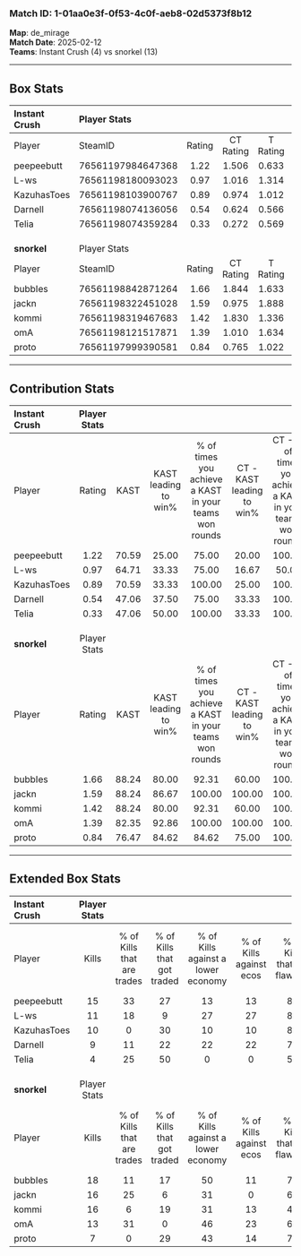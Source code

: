 ### Match ID: 1-01aa0e3f-0f53-4c0f-aeb8-02d5373f8b12  
**Map**: de_mirage  
**Match Date**: 2025-02-12  
**Teams**: Instant Crush (4) vs snorkel (13)  

---  

## Box Stats  

| **Instant Crush** | Player Stats      |        |           |          |       |       |       |         |        |      |     |
| :- | :- | :-: | :-: | :-: | :-: | :-: | :-: | :-: | :-: | :-: | :-: |
| Player            | SteamID           | Rating | CT Rating | T Rating | KAST  |  ADR  | Kills | Assists | Deaths | K/D  | HS% |
| peepeebutt        | 76561197984647368 |  1.22  |   1.506   |  0.633   | 70.59 | 99.9  |  15   |    5    |   15   | 1.00 | 46  |
| L-ws              | 76561198180093023 |  0.97  |   1.016   |  1.314   | 64.71 | 68.9  |  11   |    1    |   11   | 1.00 | 36  |
| KazuhasToes       | 76561198103900767 |  0.89  |   0.974   |  1.012   | 70.59 | 69.1  |  10   |    4    |   14   | 0.71 | 50  |
| Darnell           | 76561198074136056 |  0.54  |   0.624   |  0.566   | 47.06 | 65.3  |   9   |    1    |   17   | 0.53 | 88  |
| Telia             | 76561198074359284 |  0.33  |   0.272   |  0.569   | 47.06 | 34.2  |   4   |    3    |   13   | 0.31 | 75  |
|                   |                   |        |           |          |       |       |       |         |        |      |     |
|                   |                   |        |           |          |       |       |       |         |        |      |     |
|                   |                   |        |           |          |       |       |       |         |        |      |     |
| **snorkel**       | Player Stats      |        |           |          |       |       |       |         |        |      |     |
| Player            | SteamID           | Rating | CT Rating | T Rating | KAST  |  ADR  | Kills | Assists | Deaths | K/D  | HS% |
| bubbIes           | 76561198842871264 |  1.66  |   1.844   |  1.633   | 88.24 | 105.8 |  18   |    3    |   10   | 1.80 | 16  |
| jackn             | 76561198322451028 |  1.59  |   0.975   |  1.888   | 88.24 | 100.7 |  16   |    5    |   9    | 1.78 | 56  |
| kommi             | 76561198319467683 |  1.42  |   1.830   |  1.336   | 88.24 | 72.8  |  16   |    2    |   11   | 1.45 | 43  |
| omA               | 76561198121517871 |  1.39  |   1.010   |  1.634   | 82.35 | 84.9  |  13   |    2    |   7    | 1.86 | 61  |
| proto             | 76561197999390581 |  0.84  |   0.765   |  1.022   | 76.47 | 63.9  |   7   |    6    |   12   | 0.58 | 57  |
---  

## Contribution Stats  

| **Instant Crush** | Player Stats |       |                      |                                                        |                           |                                                             |                          |                                                            |
| :- | :-: | :-: | :-: | :-: | :-: | :-: | :-: | :-: |
| Player            |    Rating    | KAST  | KAST leading to win% | % of times you achieve a KAST in your teams won rounds | CT - KAST leading to win% | CT - % of times you achieve a KAST in your teams won rounds | T - KAST leading to win% | T - % of times you achieve a KAST in your teams won rounds |
| peepeebutt        |     1.22     | 70.59 |        25.00         |                         75.00                          |           20.00           |                           100.00                            |          50.00           |                           50.00                            |
| L-ws              |     0.97     | 64.71 |        33.33         |                         75.00                          |           16.67           |                            50.00                            |          66.67           |                           100.00                           |
| KazuhasToes       |     0.89     | 70.59 |        33.33         |                         100.00                         |           25.00           |                           100.00                            |          50.00           |                           100.00                           |
| Darnell           |     0.54     | 47.06 |        37.50         |                         75.00                          |           33.33           |                           100.00                            |          50.00           |                           50.00                            |
| Telia             |     0.33     | 47.06 |        50.00         |                         100.00                         |           33.33           |                           100.00                            |          100.00          |                           100.00                           |
|                   |              |       |                      |                                                        |                           |                                                             |                          |                                                            |
|                   |              |       |                      |                                                        |                           |                                                             |                          |                                                            |
|                   |              |       |                      |                                                        |                           |                                                             |                          |                                                            |
| **snorkel**       | Player Stats |       |                      |                                                        |                           |                                                             |                          |                                                            |
| Player            |    Rating    | KAST  | KAST leading to win% | % of times you achieve a KAST in your teams won rounds | CT - KAST leading to win% | CT - % of times you achieve a KAST in your teams won rounds | T - KAST leading to win% | T - % of times you achieve a KAST in your teams won rounds |
| bubbIes           |     1.66     | 88.24 |        80.00         |                         92.31                          |           60.00           |                           100.00                            |          90.00           |                           90.00                            |
| jackn             |     1.59     | 88.24 |        86.67         |                         100.00                         |          100.00           |                           100.00                            |          83.33           |                           100.00                           |
| kommi             |     1.42     | 88.24 |        80.00         |                         92.31                          |           60.00           |                           100.00                            |          90.00           |                           90.00                            |
| omA               |     1.39     | 82.35 |        92.86         |                         100.00                         |          100.00           |                           100.00                            |          90.91           |                           100.00                           |
| proto             |     0.84     | 76.47 |        84.62         |                         84.62                          |           75.00           |                           100.00                            |          88.89           |                           80.00                            |
---  

## Extended Box Stats  

| **Instant Crush** | Player Stats |                            |                            |                                    |                         |                              |                                 |        |                             |                                     |                          |                               |                            |
| :- | :-: | :-: | :-: | :-: | :-: | :-: | :-: | :-: | :-: | :-: | :-: | :-: | :-: |
| Player            |    Kills     | % of Kills that are trades | % of Kills that got traded | % of Kills against a lower economy | % of Kills against ecos | % of Kills that are flawless | % of Kills that are close duels | Deaths | % of Deaths that get traded | % of Deaths against a lower economy | % of Deaths against ecos | % of Deaths that are flawless | % of Deaths that are close |
| peepeebutt        |      15      |             33             |             27             |                 13                 |           13            |              80              |               13                |   15   |              7              |                 13                  |            13            |              67               |             7              |
| L-ws              |      11      |             18             |             9              |                 27                 |           27            |              82              |                0                |   11   |             18              |                 18                  |            18            |              64               |             18             |
| KazuhasToes       |      10      |             0              |             30             |                 10                 |           10            |              80              |                0                |   14   |             21              |                 14                  |            14            |              57               |             0              |
| Darnell           |      9       |             11             |             22             |                 22                 |           22            |              78              |                0                |   17   |             12              |                 12                  |            12            |              65               |             6              |
| Telia             |      4       |             25             |             50             |                 0                  |            0            |              50              |                0                |   13   |              8              |                 15                  |            15            |              69               |             8              |
|                   |              |                            |                            |                                    |                         |                              |                                 |        |                             |                                     |                          |                               |                            |
|                   |              |                            |                            |                                    |                         |                              |                                 |        |                             |                                     |                          |                               |                            |
|                   |              |                            |                            |                                    |                         |                              |                                 |        |                             |                                     |                          |                               |                            |
| **snorkel**       | Player Stats |                            |                            |                                    |                         |                              |                                 |        |                             |                                     |                          |                               |                            |
| Player            |    Kills     | % of Kills that are trades | % of Kills that got traded | % of Kills against a lower economy | % of Kills against ecos | % of Kills that are flawless | % of Kills that are close duels | Deaths | % of Deaths that get traded | % of Deaths against a lower economy | % of Deaths against ecos | % of Deaths that are flawless | % of Deaths that are close |
| bubbIes           |      18      |             11             |             17             |                 50                 |           11            |              72              |                6                |   10   |             10              |                 30                  |            10            |              80               |             0              |
| jackn             |      16      |             25             |             6              |                 31                 |            0            |              69              |                6                |   9    |             33              |                 56                  |            22            |              89               |             11             |
| kommi             |      16      |             6              |             19             |                 31                 |           13            |              44              |               13                |   11   |             27              |                 36                  |            9             |              100              |             0              |
| omA               |      13      |             31             |             0              |                 46                 |           23            |              62              |                8                |   7    |             29              |                 29                  |            0             |              71               |             0              |
| proto             |      7       |             0              |             29             |                 43                 |           14            |              71              |                0                |   12   |             25              |                 33                  |            17            |              67               |             8              |
